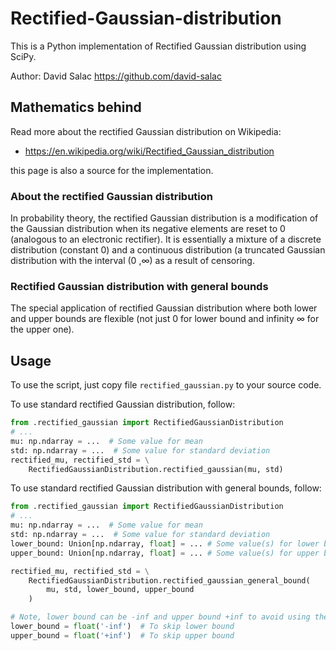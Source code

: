 # Rectified-Gaussian-distribution
This is a Python implementation of Rectified Gaussian distribution using SciPy.

Author: David Salac <https://github.com/david-salac>

## Mathematics behind
Read more about the rectified Gaussian distribution on Wikipedia:

* https://en.wikipedia.org/wiki/Rectified_Gaussian_distribution

this page is also a source for the implementation.

### About the rectified Gaussian distribution
In probability theory, the rectified Gaussian distribution is
a modification of the Gaussian distribution when its negative
elements are reset to 0 (analogous to an electronic rectifier).
It is essentially a mixture of a discrete distribution (constant 0)
and a continuous distribution (a truncated Gaussian distribution with
the interval (0 ,∞) as a result of censoring.

### Rectified Gaussian distribution with general bounds
The special application of rectified Gaussian distribution where
both lower and upper bounds are flexible (not just 0 for lower
bound and infinity ∞ for the upper one).

## Usage
To use the script, just copy file `rectified_gaussian.py` to your source code.

To use standard rectified Gaussian distribution, follow:
```python
from .rectified_gaussian import RectifiedGaussianDistribution
# ...
mu: np.ndarray = ...  # Some value for mean
std: np.ndarray = ...  # Some value for standard deviation
rectified_mu, rectified_std = \
    RectifiedGaussianDistribution.rectified_gaussian(mu, std)
```

To use standard rectified Gaussian distribution with general bounds, follow:
```python
from .rectified_gaussian import RectifiedGaussianDistribution
# ...
mu: np.ndarray = ...  # Some value for mean
std: np.ndarray = ...  # Some value for standard deviation
lower_bound: Union[np.ndarray, float] = ... # Some value(s) for lower bound
upper_bound: Union[np.ndarray, float] = ... # Some value(s) for upper bound

rectified_mu, rectified_std = \
    RectifiedGaussianDistribution.rectified_gaussian_general_bound(
        mu, std, lower_bound, upper_bound
    )

# Note, lower bound can be -inf and upper bound +inf to avoid using them:
lower_bound = float('-inf')  # To skip lower bound
upper_bound = float('+inf')  # To skip upper bound
```
